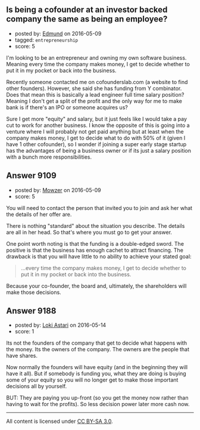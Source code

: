## Is being a cofounder at an investor backed company the same as being an employee?

- posted by: [Edmund](https://stackexchange.com/users/1693376/edmund) on 2016-05-09
- tagged: `entrepreneurship`
- score: 5

I'm looking to be an entrepreneur and owning my own software business. Meaning every time the company makes money, I get to decide whether to put it in my pocket or back into the business.

Recently someone contacted me on cofounderslab.com (a website to find other founders). However, she said she has funding from Y combinator. Does that mean this is basically a lead engineer full time salary position? Meaning I don't get a split of the profit and the only way for me to make bank is if there's an IPO or someone acquires us?

Sure I get more "equity" and salary, but it just feels like I would take a pay cut to work for another business. I know the opposite of this is going into a venture where I will probably not get paid anything but at least when the company makes money, I get to decide what to do with 50% of it (given I have 1 other cofounder), so I wonder if joining a super early stage startup has the advantages of being a business owner or if its just a salary position with a bunch more responsibilities.


## Answer 9109

- posted by: [Mowzer](https://stackexchange.com/users/1803081/mowzer) on 2016-05-09
- score: 5

You will need to contact the person that invited you to join and ask her what the details of her offer are.

There is nothing "standard" about the situation you describe. The details are all in her head. So that's where you must go to get your answer.

One point worth noting is that the funding is a double-edged sword. The positive is that the business has enough cachet to attract financing. The drawback is that you will have little to no ability to achieve your stated goal:

> ...every time the company makes money, I get to decide whether to put it in my pocket or back into the business.

Because your co-founder, the board and, ultimately, the shareholders will make those decisions.


## Answer 9188

- posted by: [Loki Astari](https://stackexchange.com/users/7972/loki-astari) on 2016-05-14
- score: 1

Its not the founders of the company that get to decide what happens with the money. Its the owners of the company. The owners are the people that have shares.

Now normally the founders will have equity (and in the beginning they will have it all). But if somebody is funding you, what they are doing is buying some of your equity so you will no longer get to make those important decisions all by yourself.

BUT: They are paying you up-front (so you get the money now rather than having to wait for the profits). So less decision power later more cash now.



---

All content is licensed under [CC BY-SA 3.0](https://creativecommons.org/licenses/by-sa/3.0/).
